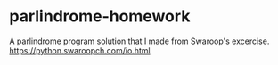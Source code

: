 # parlindrome-homework
A parlindrome program solution that I made from Swaroop's excercise. https://python.swaroopch.com/io.html
